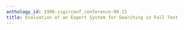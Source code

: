```yaml
---
anthology_id: 1990.sigirconf_conference-90.15
title: Evaluation of an Expert System for Searching in Full Text
---
```

